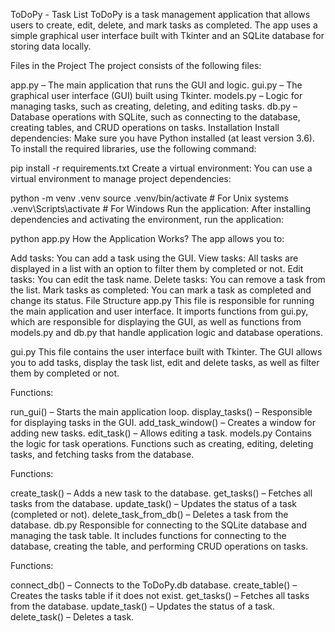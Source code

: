 ToDoPy - Task List
ToDoPy is a task management application that allows users to create, edit, delete, and mark tasks as completed. The app uses a simple graphical user interface built with Tkinter and an SQLite database for storing data locally.

Files in the Project
The project consists of the following files:

app.py – The main application that runs the GUI and logic.
gui.py – The graphical user interface (GUI) built using Tkinter.
models.py – Logic for managing tasks, such as creating, deleting, and editing tasks.
db.py – Database operations with SQLite, such as connecting to the database, creating tables, and CRUD operations on tasks.
Installation
Install dependencies: Make sure you have Python installed (at least version 3.6). To install the required libraries, use the following command:


pip install -r requirements.txt
Create a virtual environment: You can use a virtual environment to manage project dependencies:


python -m venv .venv
source .venv/bin/activate  # For Unix systems
.venv\Scripts\activate  # For Windows
Run the application: After installing dependencies and activating the environment, run the application:


python app.py
How the Application Works?
The app allows you to:

Add tasks: You can add a task using the GUI.
View tasks: All tasks are displayed in a list with an option to filter them by completed or not.
Edit tasks: You can edit the task name.
Delete tasks: You can remove a task from the list.
Mark tasks as completed: You can mark a task as completed and change its status.
File Structure
app.py
This file is responsible for running the main application and user interface. It imports functions from gui.py, which are responsible for displaying the GUI, as well as functions from models.py and db.py that handle application logic and database operations.

gui.py
This file contains the user interface built with Tkinter. The GUI allows you to add tasks, display the task list, edit and delete tasks, as well as filter them by completed or not.

Functions:

run_gui() – Starts the main application loop.
display_tasks() – Responsible for displaying tasks in the GUI.
add_task_window() – Creates a window for adding new tasks.
edit_task() – Allows editing a task.
models.py
Contains the logic for task operations. Functions such as creating, editing, deleting tasks, and fetching tasks from the database.

Functions:

create_task() – Adds a new task to the database.
get_tasks() – Fetches all tasks from the database.
update_task() – Updates the status of a task (completed or not).
delete_task_from_db() – Deletes a task from the database.
db.py
Responsible for connecting to the SQLite database and managing the task table. It includes functions for connecting to the database, creating the table, and performing CRUD operations on tasks.

Functions:

connect_db() – Connects to the ToDoPy.db database.
create_table() – Creates the tasks table if it does not exist.
get_tasks() – Fetches all tasks from the database.
update_task() – Updates the status of a task.
delete_task() – Deletes a task.
